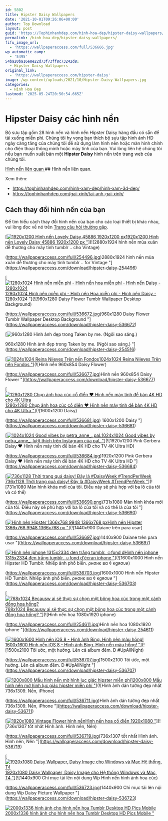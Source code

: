 ```yaml
---
id: 5802
title: Hipster Daisy Wallpapers
date: '2021-10-01T09:26:06+00:00'
author: Top Download
layout: post
guid: 'https://Tophinhanhdep.com/hinh-hoa-dep/hipster-daisy-wallpapers/'
permalink: /hinh-hoa-dep/hipster-daisy-wallpapers/
fifu_image_url:
  - 'https://wallpaperaccess.com/full/536666.jpg'
wp_automatic_camp:
  - '5495'
54ba20ba16e8e22d73f73ff8c73242d8:
  - Hipster Daisy Wallpapers
original_link:
  - 'https://wallpaperaccess.com/hipster-daisy'
image: /wp-content/uploads/2021/10/Hipster-Daisy-Wallpapers.jpg
categories:
  - Hình Hoa Đẹp
lastmod: '2025-05-24T20:50:54.665Z'
---
```

# Hipster Daisy các hình nền

Bộ sưu tập gồm 28 hình nền và hình nền Hipster Daisy hàng đầu có sẵn để tải xuống miễn phí. Chúng tôi hy vọng bạn thích bộ sưu tập hình ảnh HD ngày càng tăng của chúng tôi để sử dụng làm hình nền hoặc màn hình chính cho điện thoại thông minh hoặc máy tính của bạn. Vui lòng liên hệ chúng tôi nếu bạn muốn xuất bản một **Hipster Daisy** hình nền trên trang web của chúng tôi.

[Hình nền liên quan ](#related) ## Hình nền liên quan.

   
 Xem thêm:

   
- <https://tophinhanhdep.com/hinh-xam-dep/hinh-xam-3d-dep/>
- <https://tophinhanhdep.com/gai-xinh/tai-anh-gai-xinh/>

## Cách thay đổi hình nền của bạn

Để tìm hiểu cách thay đổi hình nền của bạn cho các loại thiết bị khác nhau, vui lòng đọc về nó trên [Trang câu hỏi thường gặp](https://tophinhanhdep.com/faq/).

  
[[![1920x1200 Hình nền Lovely Daisy 45886 1920x1200 px](https://wallpaperaccess.com/full/536666.jpg)1920x1200 Hình nền Lovely Daisy 45886 1920x1200 px "](https://wallpaperaccess.com/download/hipster-daisy-536666)](![2880x1924 hình nền mùa xuân dễ thương cho máy tính tumblr .. cho Vintage)

(https://wallpaperaccess.com/full/254496.jpg)2880x1924 hình nền mùa xuân dễ thương cho máy tính tumblr .. for Vintage "](https://wallpaperaccess.com/download/hipster-daisy-254496)

[[![1280x1024 Hình nền miễn phí - Hình nền hoa miễn phí - Hình nền Daisy - 1280x1024](https://wallpaperaccess.com/full/254641.jpg)1280x1024 Hình nền miễn phí - Hình nền Hoa miễn phí - Hình nền Daisy - 1280x1024 "](https://wallpaperaccess.com/download/hipster-daisy-254641)](![960x1280 Daisy Flower Tumblr Wallpaper Desktop Background)

(https://wallpaperaccess.com/full/536672.jpg)960x1280 Daisy Flower Tumblr Wallpaper Desktop Background "](https://wallpaperaccess.com/download/hipster-daisy-536672)

[![960x1280 Hình ảnh đẹp trong Taken by me.  (Ngôi sao sáng.)](https://wallpaperaccess.com/full/254516.jpg)

960x1280 Hình ảnh đẹp trong Taken by me. (Ngôi sao sáng.) "](https://wallpaperaccess.com/download/hipster-daisy-254516)

[[![1024x1024 Reina Niieves Trên nền Fondos](https://wallpaperaccess.com/full/536676.jpg)1024x1024 Reina Niieves Trên nền Fondos "](https://wallpaperaccess.com/download/hipster-daisy-536676)](![Hình nền 960x854 Daisy Flower)

(https://wallpaperaccess.com/full/536677.jpg)Hình nền 960x854 Daisy Flower "](https://wallpaperaccess.com/download/hipster-daisy-536677)

[[![1280x1280 Chụp ảnh hoa cúc cổ điển ❤ Hình nền máy tính để bàn 4K HD cho 4K Ultra](https://wallpaperaccess.com/full/536678.jpg)1280x1280 Chụp ảnh hoa cúc cổ điển ❤ Hình nền máy tính để bàn 4K HD cho 4K Ultra "](https://wallpaperaccess.com/download/hipster-daisy-536678)](![1600x1200 Daisy)

(https://wallpaperaccess.com/full/536681.jpg) 1600x1200 Daisy "](https://wallpaperaccess.com/download/hipster-daisy-536681)

[[![1024x1024 Good vibes by petra_anne_.  paL](https://wallpaperaccess.com/full/536682.jpg)1024x1024 Good vibes by petra\_anne\_. lượt thích trên Instagram của paL "](https://wallpaperaccess.com/download/hipster-daisy-536682)](![1920x1200 Pink Gerbera Daisy ❤ Hình nền máy tính để bàn 4K HD cho TV 4K Ultra HD)

(https://wallpaperaccess.com/full/536684.jpg)1920x1200 Pink Gerbera Daisy ❤ Hình nền máy tính để bàn 4K HD cho TV 4K Ultra HD "](https://wallpaperaccess.com/download/hipster-daisy-536684)

[[![736x1128 Thời trang quá daisy!  Đây là #DaisyWeek #TrendPerWeek](https://wallpaperaccess.com/full/536689.jpg)736x1128 Thời trang quá daisy! Đây là #DaisyWeek #TrendPerWeek "](https://wallpaperaccess.com/download/hipster-daisy-536689)](![731x1080 Màn hình khóa mới của tôi.  Điều này sẽ phù hợp với ba lô của tôi và có thể)

(https://wallpaperaccess.com/full/536690.png)731x1080 Màn hình khóa mới của tôi. Điều này sẽ phù hợp với ba lô của tôi và có thể là của tôi "](https://wallpaperaccess.com/download/hipster-daisy-536690)

[[![Hình nền Hipster 1366x768 9948 1366x768 px](https://wallpaperaccess.com/full/254514.jpg)Hình nền Hipster 1366x768 9948 1366x768 px "](https://wallpaperaccess.com/download/hipster-daisy-254514)](![1440x900 Daiane trên para usar)

(https://wallpaperaccess.com/full/536697.jpg)1440x900 Daiane trên para usar "](https://wallpaperaccess.com/download/hipster-daisy-536697)

[[![Hình nền iphone 1315x2334 đen trắng tumblr.  ☺fond d](https://wallpaperaccess.com/full/536698.jpg)Hình nền iphone 1315x2334 đen trắng tumblr. ☺fond d'écran iphone "](https://wallpaperaccess.com/download/hipster-daisy-536698)](![1600x1000 Hình nền Hipster HD Tumblr.  Nhiếp ảnh phổ biến.  ρнσиє вα ¢ кgяσυи)

(https://wallpaperaccess.com/full/536703.jpg)1600x1000 Hình nền Hipster HD Tumblr. Nhiếp ảnh phổ biến. ρнσиє вα ¢ кgяσυи "](https://wallpaperaccess.com/download/hipster-daisy-536703)

[[![768x1024 Becausw ai sẽ thực sự chọn một bông hoa cúc trong một cánh đồng hoa hồng?](https://wallpaperaccess.com/full/385184.jpg)768x1024 Becausw ai sẽ thực sự chọn một bông hoa cúc trong một cánh đồng hoa hồng? "](https://wallpaperaccess.com/download/hipster-daisy-385184)](![Hình nền hoa 1080x1920 iphone)

(https://wallpaperaccess.com/full/254611.jpg)Hình nền hoa 1080x1920 iphone "](https://wallpaperaccess.com/download/hipster-daisy-254611)

[[![1600x1600 Hình nền iOS 8 - Hình ảnh Bing.  Hình nền màu hồng!](https://wallpaperaccess.com/full/536706.jpg)1600x1600 Hình nền iOS 8 - Hình ảnh Bing. Hình nền màu hồng! "](https://wallpaperaccess.com/download/hipster-daisy-536706)](![1500x2100 Tôi ước, một hướng.  Lên cả album đêm.  D #UpAllNight)

(https://wallpaperaccess.com/full/536707.jpg)1500x2100 Tôi ước, một hướng. Lên cả album đêm. D #UpAllNight "](https://wallpaperaccess.com/download/hipster-daisy-536707)

[[![1200x800 Mẫu hình nền mờ hình lục giác hipster miễn phí](https://wallpaperaccess.com/full/128567.jpg)1200x800 Mẫu hình nền mờ hình lục giác hipster miễn phí "](https://wallpaperaccess.com/download/hipster-daisy-128567)](![Hình ảnh dán tường đẹp nhất 736x1309.  Nền, iPhone)

(https://wallpaperaccess.com/full/536711.jpg)Hình ảnh dán tường đẹp nhất 736x1309. Nền, iPhone "](https://wallpaperaccess.com/download/hipster-daisy-536711)

[[![1920x1080 Vintage Flower hình nền](https://wallpaperaccess.com/full/536714.jpg)Hình nền hoa cổ điển 1920x1080 "](https://wallpaperaccess.com/download/hipster-daisy-536714)](![736x1307 tốt nhất Hình ảnh.  Hình nền, Nền)

(https://wallpaperaccess.com/full/536719.jpg)736x1307 tốt nhất Hình ảnh. Hình nền, Nền "](https://wallpaperaccess.com/download/hipster-daisy-536719)

[[![1920x1080 Daisy Wallpaper, Daisy Image cho Windows và Mac Hệ thống, T4](https://wallpaperaccess.com/full/536721.jpg)1920x1080 Daisy Wallpaper, Daisy Image cho Hệ thống Windows và Mac, T4 "](https://wallpaperaccess.com/download/hipster-daisy-536721)](![1440x900 Chỉ mục tải lên nội dung Wp Hình nền hình ảnh hoa cúc)

(https://wallpaperaccess.com/full/536723.jpg)1440x900 Chỉ mục tải lên nội dung Wp Daisy Picture Wallpaper "](https://wallpaperaccess.com/download/hipster-daisy-536723)

[![2000x1336 hình ảnh cho hình nền hoa Tumblr Desktop HD Pics Mobile](https://wallpaperaccess.com/full/536726.jpg)2000x1336 hình ảnh cho hình nền hoa Tumblr Desktop HD Pics Mobile "](https://wallpaperaccess.com/download/hipster-daisy-536726)
